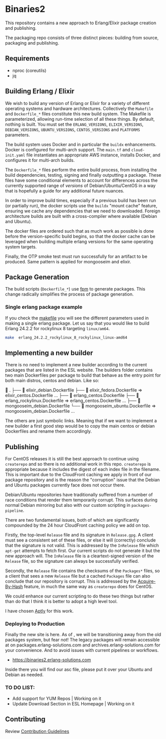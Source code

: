 # Binaries2

This repository contains a new approach to Erlang/Elixir package
creation and publishing.

The packaging repo consists of three distinct pieces: building from
source, packaging and publishing.

## Requirements

- nproc (coreutils)
- jq

## Building Erlang / Elixir

We wish to build any version of Erlang or Elixir for a variety of
different operating systems and hardware architectures. Collectively
the `Makefile` and `Dockerfile_*` files constitute this new build
system. The Makefile is parameterized, allowing run-time selection of
all these things. By default, nothing is built. You must set the
`ERLANG_VERSIONS`, `ELIXIR_VERSIONS`, `DEBIAN_VERSIONS`,
`UBUNTU_VERSIONS`, `CENTOS_VERSIONS` and `PLATFORMS` parameters.

The build system uses Docker and in particular the `buildx`
enhancements. Docker is configured for multi-arch support. The
`main.tf` and `cloud-init.yaml` file instantiates an appropriate AWS
instance, installs Docker, and configures it for multi-arch builds.

The `Dockerfile_*` files perform the entire build process, from
installing the build dependencies, testing, signing and finally
outputting a package. These files have some conditional
elements to account for differences across the currently supported range
of _versions_ of Debian/Ubuntu/CentOS in a way that is hopefully a guide
for any additional future nuances.

In order to improve build times, especially if a previous build has
been run (or partially run), the docker scripts use the `buildx`
"mount cache" feature, ensuring we cache any dependencies that we need
to downloaded. Foreign architecture builds are built with a
cross-compiler where available (Debian and Ubuntu).

The docker files are ordered such that as much work as
possible is done before the version-specific build begins, so that the
docker cache can be leveraged when building multiple erlang versions
for the same operating system targets.

Finally, the OTP smoke test must run successfully for an artifact to
be produced. Same pattern is applied for mongooseim and elixir.

## Package Generation

The build scripts (`Dockerfile_*`) use
[fpm](https://fpm.readthedocs.io/en/latest/) to generate
packages. This change radically simplifies the process of package
generation.

### Single erlang package example

If you check the [makefile](./Makefile#L97) you will see the different
parameters used in making a single erlang package. Let us say that
you would like to build Erlang 24.2.2 for rockylinux 8 targeting
`linux/am64`.

```bash
make  erlang_24.2.2_rockylinux_8_rockylinux_linux-amd64
```

## Implementing a new builder

There is no need to implement a new builder according to the current packages
that are listed in the ESL website. The builders folder contains two main
Dockerfiles per package to build that behave as the entry point for both main
distros, centos and debian. Like so:

 .
├──  elixir_debian.Dockerfile
├──  elixir_fedora.Dockerfile ⇒ elixir_centos.Dockerfile
...
├──  erlang_centos.Dockerfile
├──  erlang_rockylinux.Dockerfile ⇒ erlang_centos.Dockerfile
...
├──  mongooseim_debian.Dockerfile
└──  mongooseim_ubuntu.Dockerfile ⇒ mongooseim_debian.Dockerfile
...

The others are just symbolic links. Meaning that if we want to implement a new
builder a first good step would be to copy the main centos or debian Dockerfiles
and rename them accordingly.

## Publishing

For CentOS releases it is still the best approach to continue using
`createrepo` and so there is no additional work in this
repo. `createrepo` is appropriate because it includes the digest of
each index file in the filename. This is important due to the
CloudFront caching we apply in front of our package repository and is
the reason the "corruption" issue that the Debian and Ubuntu packages
currently face does not occur there.

Debian/Ubuntu repositories have traditionally suffered from a number
of race conditions that render them temporarily corrupt. This surfaces
during normal Debian mirroring but also with our custom scripting in
`packages-pipeline`.

There are two fundamental issues, both of which
are significantly compounded by the 24 hour CloudFront caching policy
we add on top.

Firstly, the top-level `Release` file and its signature
in `Release.gpg`. A client must see a consistent set of these files,
or else it will (correctly) conclude that the signature is not
valid. This is addressed by the `InRelease` file which
`apt-get` attempts to fetch first. Our current scripts do not generate
it but the new approach will. The `InRelease` file is a
cleartext-signed version of the `Release` file, so the signature can
always be successfully verified.

Secondly, the `Release` file contains the checksums of the `Packages*`
files, so a client that sees a new `Release` file but a cached
`Packages` file can also conclude that our repository is corrupt. This
is addressed by the [Acquire-By-Hash](https://wiki.debian.org/DebianRepository/Format#Acquire-By-Hash)
feature, in much the same way as `createrepo` does for
CentOS.

We could enhance our current scripting to do these two things but
rather than do that I think it is better to adopt a high level tool.

I have chosen [Aptly](https://www.aptly.info/doc/overview/) for this
work.

### Deploying to Production

Finally the new site is here. As of <Date>, we will be transitioning away from the old packages system, but fear not! The legacy packages will remain accessible at on packages.erlang-solutions.com and archives.erlang-solutions.com for your convenience. And to avoid issues with current pipelines or workflows.

- https://binaries2.erlang-solutions.com

Inside there you will find our asc file, please put it over your Ubuntu and Debian as needed. 

### TO DO LIST:
- Add support for YUM Repos | Working on it
- Update Download Section in ESL Homepage | Working on it

## Contributing

Review [Contribution Guidelines](CONTRIBUTING.md)
